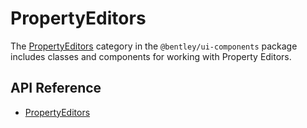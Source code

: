 # PropertyEditors

The [PropertyEditors]($ui-components:PropertyEditors) category in the `@bentley/ui-components` package includes
classes and components for working with Property Editors.

## API Reference

* [PropertyEditors]($ui-components:PropertyEditors)

